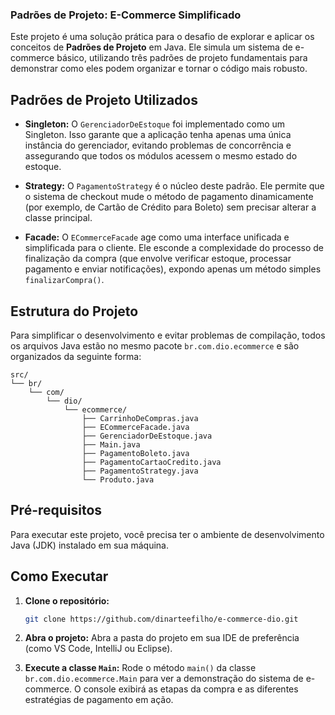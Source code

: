 ### Padrões de Projeto: E-Commerce Simplificado

Este projeto é uma solução prática para o desafio de explorar e aplicar os conceitos de **Padrões de Projeto** em Java. Ele simula um sistema de e-commerce básico, utilizando três padrões de projeto fundamentais para demonstrar como eles podem organizar e tornar o código mais robusto.

## Padrões de Projeto Utilizados

  - **Singleton:** O `GerenciadorDeEstoque` foi implementado como um Singleton. Isso garante que a aplicação tenha apenas uma única instância do gerenciador, evitando problemas de concorrência e assegurando que todos os módulos acessem o mesmo estado do estoque.

  - **Strategy:** O `PagamentoStrategy` é o núcleo deste padrão. Ele permite que o sistema de checkout mude o método de pagamento dinamicamente (por exemplo, de Cartão de Crédito para Boleto) sem precisar alterar a classe principal.

  - **Facade:** O `ECommerceFacade` age como uma interface unificada e simplificada para o cliente. Ele esconde a complexidade do processo de finalização da compra (que envolve verificar estoque, processar pagamento e enviar notificações), expondo apenas um método simples `finalizarCompra()`.

## Estrutura do Projeto

Para simplificar o desenvolvimento e evitar problemas de compilação, todos os arquivos Java estão no mesmo pacote `br.com.dio.ecommerce` e são organizados da seguinte forma:

```
src/
└── br/
    └── com/
        └── dio/
            └── ecommerce/
                ├── CarrinhoDeCompras.java
                ├── ECommerceFacade.java
                ├── GerenciadorDeEstoque.java
                ├── Main.java
                ├── PagamentoBoleto.java
                ├── PagamentoCartaoCredito.java
                ├── PagamentoStrategy.java
                └── Produto.java
```

## Pré-requisitos

Para executar este projeto, você precisa ter o ambiente de desenvolvimento Java (JDK) instalado em sua máquina.

## Como Executar

1.  **Clone o repositório:**

    ```bash
    git clone https://github.com/dinarteefilho/e-commerce-dio.git
    ```

2.  **Abra o projeto:**
    Abra a pasta do projeto em sua IDE de preferência (como VS Code, IntelliJ ou Eclipse).

3.  **Execute a classe `Main`:**
    Rode o método `main()` da classe `br.com.dio.ecommerce.Main` para ver a demonstração do sistema de e-commerce. O console exibirá as etapas da compra e as diferentes estratégias de pagamento em ação.